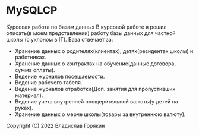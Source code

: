 # MySQLCP
Курсовая работа по базам данных
В курсовой работе я решил описать(в моем представлении) работу базы данных для частной школы (с уклоном в IT).
База отвечает за:
- Хранение данных о родителях(клиентах), детях(резидентах школы) и работниках.
- Хранение данных о контрактах на обучение(данные договора, сумма оплаты).
- Ведение журналов посещаемости.
- Ведение рабочего табеля.
- Ведение журналов отработки(Доп. занятия для пропустивших материал).
- Ведение учета внутренней поощерительной валюты(у детей на руках).
- Хранение данных о мерче школы(товары за внутреннюю валюту).

Copyright (C) 2022 Владислав Горякин
